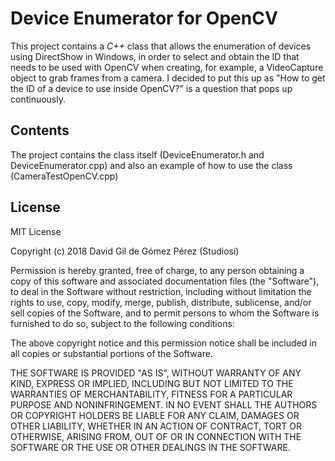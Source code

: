 # Device Enumerator for OpenCV 

This project contains a *C++* class that allows the enumeration of devices using DirectShow in Windows, in order to select and obtain the ID that needs to be used with OpenCV when creating, for example, a VideoCapture object to grab frames from a camera. I decided to put this up as "How to get the ID of a device to use inside OpenCV?" is a question that pops up continuously.

## Contents

The project contains the class itself (DeviceEnumerator.h and DeviceEnumerator.cpp) and also an example of how to use the class (CameraTestOpenCV.cpp)

## License

MIT License

Copyright (c) 2018 David Gil de Gómez Pérez (Studiosi)

Permission is hereby granted, free of charge, to any person obtaining a copy
of this software and associated documentation files (the "Software"), to deal
in the Software without restriction, including without limitation the rights
to use, copy, modify, merge, publish, distribute, sublicense, and/or sell
copies of the Software, and to permit persons to whom the Software is
furnished to do so, subject to the following conditions:

The above copyright notice and this permission notice shall be included in all
copies or substantial portions of the Software.

THE SOFTWARE IS PROVIDED "AS IS", WITHOUT WARRANTY OF ANY KIND, EXPRESS OR
IMPLIED, INCLUDING BUT NOT LIMITED TO THE WARRANTIES OF MERCHANTABILITY,
FITNESS FOR A PARTICULAR PURPOSE AND NONINFRINGEMENT. IN NO EVENT SHALL THE
AUTHORS OR COPYRIGHT HOLDERS BE LIABLE FOR ANY CLAIM, DAMAGES OR OTHER
LIABILITY, WHETHER IN AN ACTION OF CONTRACT, TORT OR OTHERWISE, ARISING FROM,
OUT OF OR IN CONNECTION WITH THE SOFTWARE OR THE USE OR OTHER DEALINGS IN THE
SOFTWARE.

